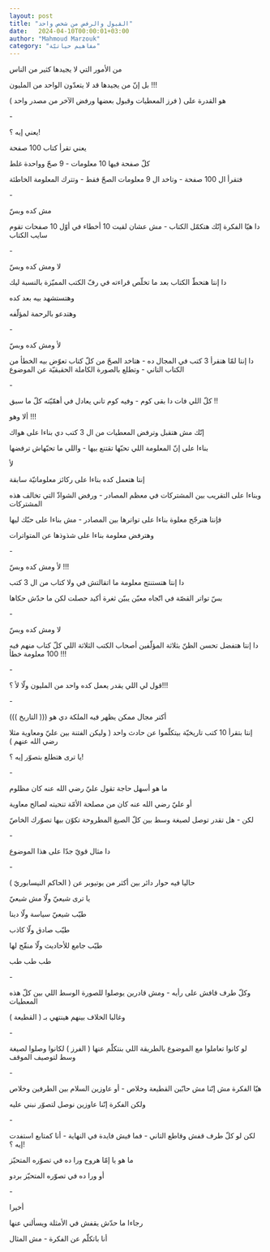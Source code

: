 ```yaml
---
layout: post
title: "القبول والرفض من شخص واحد"
date:   2024-04-10T00:00:01+03:00
author: "Mahmoud Marzouk"
category: "مفاهيم حياتيّة"
---
```



من الأمور التي لا يجيدها كثير من الناس

بل إنّ من يجيدها قد لا يتعدّون الواحد من المليون
!!!

هو القدرة على ( فرز المعطيات وقبول بعضها ورفض الآخر من
مصدر واحد )

\-

يعني إيه ؟!

يعني تقرأ كتاب 100 صفحة

كلّ صفحة فيها 10 معلومات - 9 صحّ وواحدة غلط

فتقرأ ال 100 صفحة - وتاخد ال 9 معلومات الصحّ فقط - وتترك
المعلومة الخاطئة

\-

مش كده وبسّ

دا هيّا الفكرة إنّك هتكمّل الكتاب - مش عشان لقيت 10 أخطاء
في أوّل 10 صفحات تقوم سايب الكتاب

\-

لا ومش كده وبسّ

دا إنتا هتحطّ الكتاب بعد ما تخلّص قراءته في رفّ الكتب
المميّزة بالنسبة ليك

وهتستشهد بيه بعد كده

وهتدعو بالرحمة لمؤلّفه

\-

لأ ومش كده وبسّ

دا إنتا لمّا هتقرأ 3 كتب في المجال ده - هتاخد الصحّ من كلّ
كتاب تعوّض بيه الخطأ من الكتاب التاني - وتطلع بالصورة الكاملة الحقيقيّة عن
الموضوع

\-

كلّ اللي فات دا بقى كوم - وفيه كوم تاني يعادل في أهمّيّته
كلّ ما سبق !!

ألا وهو !!!

إنّك مش هتقبل وترفض المعطيات من ال 3 كتب دي بناءا على
هواك

بناءا على إنّ المعلومة اللي تحبّها تقتنع بيها - واللي ما
تحبّهاش ترفضها

لأ

إنتا هتعمل كده بناءا على ركائز معلوماتيّة سابقة

وبناءا على التقريب بين المشتركات في معظم المصادر - ورفض
الشواذّ التي تخالف هذه المشتركات

فإنتا هترجّح معلوة بناءا على تواترها بين المصادر - مش
بناءا على حبّك ليها

وهترفض معلومة بناءا على شذوذها عن المتواترات

\-

لأ ومش كده وبسّ !!!

دا إنتا هتستنتج معلومة ما اتقالتش في ولا كتاب من ال 3
كتب

بسّ تواتر القصّة في اتّجاه معيّن يبيّن ثغرة أكيد حصلت لكن ما
حدّش حكاها

\-

لا ومش كده وبسّ

دا إنتا هتفضل تحسن الظنّ بثلاثة المؤلّفين أصحاب الكتب
الثلاثة اللي كلّ كتاب منهم فيه 100 معلومة خطأ !!!

\-

قول لي اللي يقدر يعمل كده واحد من المليون ولّا لأ
؟!!!

\-

أكتر مجال ممكن يظهر فيه الملكة دي هو ((( التاريخ
)))

إنتا بتقرأ 10 كتب تاريخيّة بيتكلّموا عن حادث واحد ( وليكن
الفتنة بين عليّ ومعاوية مثلا رضي الله عنهم )

يا ترى هتطلع بتصوّر إيه ؟!

\-

ما هو أسهل حاجة تقول عليّ رضي الله عنه كان مظلوم

أو عليّ رضي الله عنه كان من مصلحة الأمّة تنحيته لصالح
معاوية

لكن - هل تقدر توصل لصيغة وسط بين كلّ الصيغ المطروحة تكوّن
بيها تصوّرك الخاصّ

\-

دا مثال قويّ جدّا على هذا الموضوع

\-

حاليا فيه حوار دائر بين أكثر من يوتيوبر عن ( الحاكم
النيسابوريّ )

يا ترى شيعيّ ولّا مش شيعيّ

طيّب شيعيّ سياسة ولّا دينا

طيّب صادق ولّا كاذب

طيّب جامع للأحاديث ولّا منقّح لها

طب طب طب

\-

وكلّ طرف قافش على رأيه - ومش قادرين يوصلوا للصورة الوسط
اللي بين كلّ هذه المعطيات

وغالبا الخلاف بينهم هينتهي بـ ( القطيعة )

\-

لو كانوا تعاملوا مع الموضوع بالطريقة اللي بنتكلّم عنها (
الفرز ) لكانوا وصلوا لصيغة وسط لتوصيف الموقف

\-

هيّا الفكرة مش إنّنا مش حابّين القطيعة وخلاص - أو عاوزين
السلام بين الطرفين وخلاص

ولكن الفكرة إنّنا عاوزين نوصل لتصوّر نبني عليه

\-

لكن لو كلّ طرف قفش وقاطع التاني - فما فيش فايدة في
النهاية - أنا كمتابع استفدت إيه ؟!

ما هو يا إمّا هروح ورا ده في تصوّره المتحيّز

أو ورا ده في تصوّره المتحيّز بردو

\-

أخيرا

رجاءا ما حدّش يقفش في الأمثلة ويسألني عنها

أنا باتكلّم عن الفكرة - مش المثال
